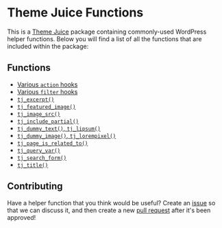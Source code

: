 # Theme Juice Functions

This is a [Theme Juice](https://github.com/ezekg/theme-juice-starter) package containing commonly-used WordPress helper functions. Below you will find a list of all the functions that are included within the package:

## Functions
* [Various `action` hooks](https://github.com/ezekg/theme-juice-functions/blob/master/ThemeJuice/Packages/lib/actions.php)
* [Various `filter` hooks](https://github.com/ezekg/theme-juice-functions/blob/master/ThemeJuice/Packages/lib/filters.php)
* [`tj_excerpt()`](https://github.com/ezekg/theme-juice-functions/blob/master/ThemeJuice/Packages/lib/excerpt.php)
* [`tj_featured_image()`](https://github.com/ezekg/theme-juice-functions/blob/master/ThemeJuice/Packages/lib/featured-image.php)
* [`tj_image_src()`](https://github.com/ezekg/theme-juice-functions/blob/master/ThemeJuice/Packages/lib/image-src.php)
* [`tj_include_partial()`](https://github.com/ezekg/theme-juice-functions/blob/master/ThemeJuice/Packages/lib/include-partial.php)
* [`tj_dummy_text()`, `tj_lipsum()`](https://github.com/ezekg/theme-juice-functions/blob/master/ThemeJuice/Packages/lib/lipsum.php)
* [`tj_dummy_image()`, `tj_lorempixel()`](https://github.com/ezekg/theme-juice-functions/blob/master/ThemeJuice/Packages/lib/lorempixel.php)
* [`tj_page_is_related_to()`](https://github.com/ezekg/theme-juice-functions/blob/master/ThemeJuice/Packages/lib/page-is-related-to.php)
* [`tj_query_var()`](https://github.com/ezekg/theme-juice-functions/blob/master/ThemeJuice/Packages/lib/query-var.php)
* [`tj_search_form()`](https://github.com/ezekg/theme-juice-functions/blob/master/ThemeJuice/Packages/lib/search-form.php)
* [`tj_title()`](https://github.com/ezekg/theme-juice-functions/blob/master/ThemeJuice/Packages/lib/title.php)

## Contributing
Have a helper function that you think would be useful? Create an [issue](https://github.com/ezekg/theme-juice-functions/issues) so that we can discuss it, and then create a new [pull request](https://github.com/ezekg/theme-juice-functions/pulls) after it's been approved!
